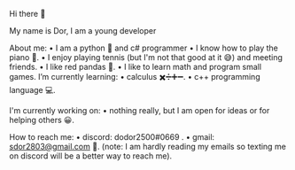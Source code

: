 Hi there 👋

My name is Dor, 
I am a young developer

About me:
 • I am a python 🐍 and c# programmer 
 • I know how to play the piano 🎹.
 • I enjoy playing tennis (but I'm not that good at it 😅) and meeting friends.
 • I like red pandas 🐼. 
 • I like to learn math and program small games.
I’m currently learning:
 • calculus ✖️➗➕➖.
 • c++ programming language 💻.

I'm currently working on:
 • nothing really, but I am open for ideas or for helping others 😀.

How to reach me:
 • discord: dodor2500#0669 .
 • gmail: sdor2803@gmail.com 📩.
 (note: I am hardly reading my emails so texting me on discord will be a better way to reach me).
